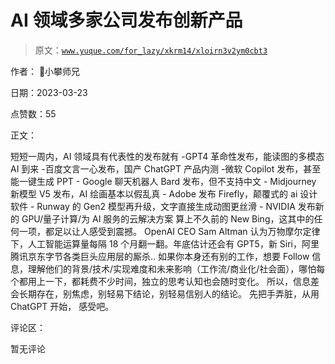 # AI 领域多家公司发布创新产品

> 原文：[`www.yuque.com/for_lazy/xkrm14/xloirn3v2ym0cbt3`](https://www.yuque.com/for_lazy/xkrm14/xloirn3v2ym0cbt3)

作者： 📌小攀师兄

日期：2023-03-23

点赞数：55

正文：

短短一周内，AI 领域具有代表性的发布就有 -GPT4 革命性发布，能读图的多模态 AI 到来 -百度文言一心发布，国产 ChatGPT 产品内测 -微软 Copilot 发布，甚至能一键生成 PPT - Google 聊天机器人 Bard 发布，但不支持中文 - Midjourney 新模型 V5 发布，AI 绘画基本以假乱真 - Adobe 发布 Firefly，颠覆式的 ai 设计软件 - Runway 的 Gen2 模型再升级，文字直接生成动图更丝滑 - NVIDIA 发布新的 GPU/量子计算/为 AI 服务的云解决方案 算上不久前的 New Bing，这其中的任何一项，都足以让人感受到震撼。 OpenAI CEO Sam Altman 认为万物摩尔定律下，人工智能运算量每隔 18 个月翻一翻。年底估计还会有 GPT5，新 Siri，阿里腾讯京东字节各类巨头应用层的厮杀.. 如果你本身还有别的工作，想要 Follow 信息，理解他们的背景/技术/实现难度和未来影响（工作流/商业化/社会面），哪怕每个都用上一下，都耗费不少时间，独立的思考认知也会随时变化。 所以，信息差会长期存在，别焦虑，别轻易下结论，别轻易信别人的结论。 先把手弄脏，从用 ChatGPT 开始， 感受吧。

评论区：

暂无评论

